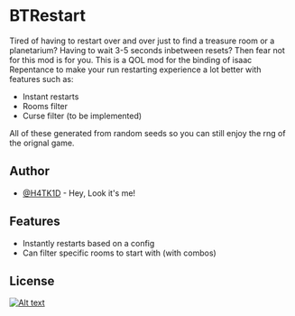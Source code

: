 
# BTRestart

Tired of having to restart over and over just to find a treasure room or a planetarium? Having to wait 3-5 seconds inbetween resets?
Then fear not for this mod is for you. This is a QOL mod for the binding of isaac Repentance to make your run restarting experience a lot better with features such as:

- Instant restarts
- Rooms filter
- Curse filter (to be implemented)

All of these generated from random seeds so you can still enjoy the rng of the orignal game.



## Author

- [@H4TK1D](https://www.github.com/H4TK1D) - Hey, Look it's me!


## Features

- Instantly restarts based on a config
- Can filter specific rooms to start with (with combos)


## License


[![Alt text](https://img.shields.io/badge/license-AGPLv3-pink)](https://github.com/H4TK1D/BTRestart/blob/main/LICENSE)
